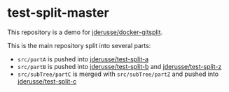 # test-split-master

This repository is a demo for [jderusse/docker-gitsplit](https://github.com/jderusse/docker-gitsplit).

This is the main repository split into several parts:

- `src/partA` is pushed into [jderusse/test-split-a](https://github.com/jderusse/test-split-a)
- `src/partB` is pushed into [jderusse/test-split-b](https://github.com/jderusse/test-split-b) and [jderusse/test-split-z](https://github.com/jderusse/test-split-z)
- `src/subTree/partC` is merged with `src/subTree/partZ` and pushed into [jderusse/test-split-c](https://github.com/jderusse/test-split-c)
